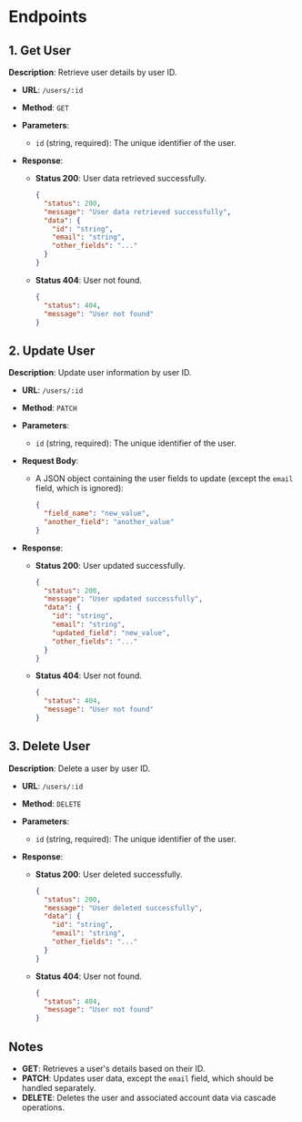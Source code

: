 # Endpoints

## 1. Get User

**Description**: Retrieve user details by user ID.

- **URL**: `/users/:id`
- **Method**: `GET`
- **Parameters**:

  - `id` (string, required): The unique identifier of the user.

- **Response**:
  - **Status 200**: User data retrieved successfully.
    ```json
    {
      "status": 200,
      "message": "User data retrieved successfully",
      "data": {
        "id": "string",
        "email": "string",
        "other_fields": "..."
      }
    }
    ```
  - **Status 404**: User not found.
    ```json
    {
      "status": 404,
      "message": "User not found"
    }
    ```

## 2. Update User

**Description**: Update user information by user ID.

- **URL**: `/users/:id`
- **Method**: `PATCH`
- **Parameters**:

  - `id` (string, required): The unique identifier of the user.

- **Request Body**:

  - A JSON object containing the user fields to update (except the `email`
    field, which is ignored):
    ```json
    {
      "field_name": "new_value",
      "another_field": "another_value"
    }
    ```

- **Response**:
  - **Status 200**: User updated successfully.
    ```json
    {
      "status": 200,
      "message": "User updated successfully",
      "data": {
        "id": "string",
        "email": "string",
        "updated_field": "new_value",
        "other_fields": "..."
      }
    }
    ```
  - **Status 404**: User not found.
    ```json
    {
      "status": 404,
      "message": "User not found"
    }
    ```

## 3. Delete User

**Description**: Delete a user by user ID.

- **URL**: `/users/:id`
- **Method**: `DELETE`
- **Parameters**:

  - `id` (string, required): The unique identifier of the user.

- **Response**:
  - **Status 200**: User deleted successfully.
    ```json
    {
      "status": 200,
      "message": "User deleted successfully",
      "data": {
        "id": "string",
        "email": "string",
        "other_fields": "..."
      }
    }
    ```
  - **Status 404**: User not found.
    ```json
    {
      "status": 404,
      "message": "User not found"
    }
    ```

## Notes

- **GET**: Retrieves a user's details based on their ID.
- **PATCH**: Updates user data, except the `email` field, which should be
  handled separately.
- **DELETE**: Deletes the user and associated account data via cascade
  operations.
